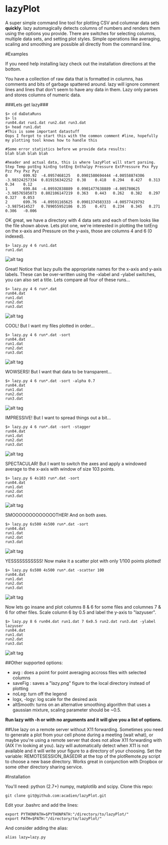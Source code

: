 # lazyPlot
A super simple command line tool for plotting CSV and columnar data sets **quickly**. lazy automagically detects columns of numbers and renders them using the options you provide. There are switches for selecting columns, multiple data sets, and setting plot styles. Simple operations like averaging, scaling and smoothing are possible all directly from the command line. 

#Examples

If you need help installing lazy check out the installation directions at the bottom.

You have a collection of raw data that is formatted in columns, has comments and bits of garbage spattered around. lazy will ignore comment lines and lines that don't seem to have any data in them. Lazy only parses and stores columns of numeric data. 

###Lets get lazy###
```
$> cd daDataRuns
$> ls
run04.dat run1.dat run2.dat run3.dat
$> head run1.dat
#This is some important datastuff
Oops I forgot to start this with the common comment #line, hopefully my plotting tool knows how to handle this

#Some error statistics before we provide data results:
blah blah blah blah

#header and actual data, this is where lazyPlot will start parsing.
Step Temp potEng kinEng totEng Enthalpy Pressure ExtPressure Pxx Pyy Pzz Pxy Pxz Pyz
0       699.92  -4.0957468125   0.0901580694444 -4.00558874306  -3.98324257334  0.819156342252  0.38    0.418   0.294   0.427   0.313   0.34    0.12
1       699.84  -4.09592838889  0.0901477638889 -4.005780625    -3.98576585073  0.802106147219  0.363   0.443   0.262   0.382   0.297   0.327   0.053
2       699.76  -4.09591165625  0.0901374583333 -4.00577419792  -3.9875414527   0.789055952186  0.35    0.471   0.234   0.345   0.271   0.306   -0.006
```

OK great, we have a directory with 4 data sets and each of them looks like the file shown above. Lets plot one, we're interested in plotting the totEng on the x-axis and Pressure on the y-axis, those are columns 4 and 6 (0 indexed).

```
$> lazy.py 4 6 run1.dat
run1.dat
```
![alt tag](http://i.imgur.com/BfBlJJ8.png)

Great! Notice that lazy pulls the appropriate names for the x-axis and y-axis labels. These can be over-written using the -xlabel and -ylabel switches, you can also set a title. Lets compare all four of these runs...

```
$> lazy.py 4 6 run*.dat
run04.dat
run1.dat
run2.dat
run3.dat
```
![alt tag](http://i.imgur.com/VJKwU13.png)

COOL! But I want my files plotted in order... 
```
$> lazy.py 4 6 run*.dat -sort
run04.dat
run1.dat
run2.dat
run3.dat
```
![alt tag](http://i.imgur.com/V2IcBpO.png)

WOWSERS! But I want that data to be transparent...
```
$> lazy.py 4 6 run*.dat -sort -alpha 0.7
run04.dat
run1.dat
run2.dat
run3.dat
```
![alt tag](http://i.imgur.com/CPEBm6p.png)

IMPRESSIVE! But I want to spread things out a bit...
```
$> lazy.py 4 6 run*.dat -sort -stagger
run04.dat
run1.dat
run2.dat
run3.dat
```
![alt tag](http://i.imgur.com/eCKwtz3.png)

SPECTACULAR! But I want to switch the axes and apply a windowed average to the x-axis with window of size 103 points.
```
$> lazy.py 6 4s103 run*.dat -sort
run04.dat
run1.dat
run2.dat
run3.dat
```
![alt tag](http://i.imgur.com/GdQxARp.png)

SMOOOOOOOOOOOOOTHER! And on both axes.
```
$> lazy.py 6s500 4s500 run*.dat -sort
run04.dat
run1.dat
run2.dat
run3.dat
```
![alt tag](http://i.imgur.com/PUh7H2A.png)

YESSSSSSSSSSS! Now make it a scatter plot with only 1/100 points plotted!
```
$> lazy.py 6s500 4s500 run*.dat -scatter 100
run04.dat
run1.dat
run2.dat
run3.dat
```
![alt tag](http://i.imgur.com/4qFPbQf.png)

Now lets go insane and plot columns 8 & 6 for some files and columnes 7 & 6 for other files. Scale column 6 by 0.5
and label the y-axis to "lazyuser".
```
$> lazy.py 8 6 run04.dat run1.dat 7 6x0.5 run2.dat run3.dat -ylabel lazyuser
run04.dat
run1.dat
run2.dat
run3.dat
```
![alt tag](http://i.imgur.com/6B8ZSzB.png)

##Other supported options:
- avg : does a point for point averaging accross files with selected columns
- saveFig : saves a "lazy.png" figure to the local directory instead of plotting
- noLeg: turn off the legend
- logx, -logy: log scale for the desired axis
- altSmooth: turns on an alternative smoothing algorithm that uses a gaussian mixture, scaling parameter should be ~0.5.

**Run lazy with -h or with no arguments and it will give you a list of options.**

##Use lazy on a remote server without X11 forwarding.
Sometimes you need to generate a plot from your cell phone during a meeting (wait what), or maybe you're using a remote server that does not allow X11 forwarding with (AIX I'm looking at you). lazy will automatically detect when X11 is not available and it will write your figure to a directory of your choosing. Set the variable:
REMOTESESSION_BASEDIR at the top of the plotRemote.py script to choose a new base directory. Works great in conjunction with Dropbox or some other directory sharing service.


#Installation

You'll need: python (2.7+) numpy, matplotlib and scipy. Clone this repo:
```
git clone git@github.com:acadien/lazyPlot.git
```

Edit your .bashrc and add the lines:
```
export PYTHONPATH=$PYTHONPATH:"/directory/to/lazyPlot/"
export PATH=$PATH:"/directory/to/lazyPlot/"
```

And consider adding the alias:
```
alias lazy=lazy.py
```
